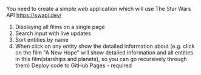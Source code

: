 You need to create a simple web application which will use The Star Wars API https://swapi.dev/
1. Displaying all films on a single page
2. Search input with live updates
3. Sort entities by name
4. When click on any entity show the detailed information about (e.g. click on the film "A New Hope" will show detailed information and all entities in this film(starships and planets), so you can go recursively through them)
Deploy code to GitHub Pages - required
